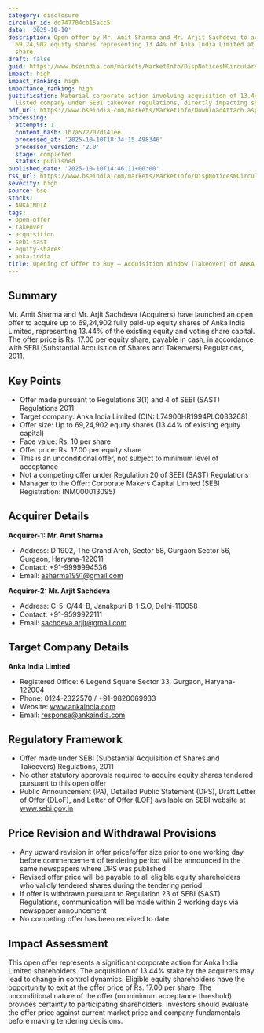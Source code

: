 ```yaml
---
category: disclosure
circular_id: dd747704cb15acc5
date: '2025-10-10'
description: Open offer by Mr. Amit Sharma and Mr. Arjit Sachdeva to acquire up to
  69,24,902 equity shares representing 13.44% of Anka India Limited at Rs. 17.00 per
  share.
draft: false
guid: https://www.bseindia.com/markets/MarketInfo/DispNoticesNCirculars.aspx?Noticeid={6732393A-B07B-45DC-9B8A-2D0CC46E6317}&noticeno=20251010-66&dt=10/10/2025&icount=66&totcount=72&flag=0
impact: high
impact_ranking: high
importance_ranking: high
justification: Material corporate action involving acquisition of 13.44% stake in
  listed company under SEBI takeover regulations, directly impacting shareholders
pdf_url: https://www.bseindia.com/markets/MarketInfo/DownloadAttach.aspx?id=20251010-66&attachedId=ee5c1f01-d08e-4c0d-8230-6ae3486a9df5
processing:
  attempts: 1
  content_hash: 1b7a572707d141ee
  processed_at: '2025-10-10T18:34:15.498346'
  processor_version: '2.0'
  stage: completed
  status: published
published_date: '2025-10-10T14:46:11+00:00'
rss_url: https://www.bseindia.com/markets/MarketInfo/DispNoticesNCirculars.aspx?Noticeid={6732393A-B07B-45DC-9B8A-2D0CC46E6317}&noticeno=20251010-66&dt=10/10/2025&icount=66&totcount=72&flag=0
severity: high
source: bse
stocks:
- ANKAINDIA
tags:
- open-offer
- takeover
- acquisition
- sebi-sast
- equity-shares
- anka-india
title: Opening of Offer to Buy – Acquisition Window (Takeover) of ANKA INDIA LIMITED
---
```


## Summary

Mr. Amit Sharma and Mr. Arjit Sachdeva (Acquirers) have launched an open offer to acquire up to 69,24,902 fully paid-up equity shares of Anka India Limited, representing 13.44% of the existing equity and voting share capital. The offer price is Rs. 17.00 per equity share, payable in cash, in accordance with SEBI (Substantial Acquisition of Shares and Takeovers) Regulations, 2011.

## Key Points

- Offer made pursuant to Regulations 3(1) and 4 of SEBI (SAST) Regulations 2011
- Target company: Anka India Limited (CIN: L74900HR1994PLC033268)
- Offer size: Up to 69,24,902 equity shares (13.44% of existing equity capital)
- Face value: Rs. 10 per share
- Offer price: Rs. 17.00 per equity share
- This is an unconditional offer, not subject to minimum level of acceptance
- Not a competing offer under Regulation 20 of SEBI (SAST) Regulations
- Manager to the Offer: Corporate Makers Capital Limited (SEBI Registration: INM000013095)

## Acquirer Details

**Acquirer-1: Mr. Amit Sharma**
- Address: D 1902, The Grand Arch, Sector 58, Gurgaon Sector 56, Gurgaon, Haryana-122011
- Contact: +91-9999994536
- Email: asharma1991@gmail.com

**Acquirer-2: Mr. Arjit Sachdeva**
- Address: C-5-C/44-B, Janakpuri B-1 S.O, Delhi-110058
- Contact: +91-9599922111
- Email: sachdeva.arjit@gmail.com

## Target Company Details

**Anka India Limited**
- Registered Office: 6 Legend Square Sector 33, Gurgaon, Haryana-122004
- Phone: 0124-2322570 / +91-9820069933
- Website: www.ankaindia.com
- Email: response@ankaindia.com

## Regulatory Framework

- Offer made under SEBI (Substantial Acquisition of Shares and Takeovers) Regulations, 2011
- No other statutory approvals required to acquire equity shares tendered pursuant to this open offer
- Public Announcement (PA), Detailed Public Statement (DPS), Draft Letter of Offer (DLoF), and Letter of Offer (LOF) available on SEBI website at www.sebi.gov.in

## Price Revision and Withdrawal Provisions

- Any upward revision in offer price/offer size prior to one working day before commencement of tendering period will be announced in the same newspapers where DPS was published
- Revised offer price will be payable to all eligible equity shareholders who validly tendered shares during the tendering period
- If offer is withdrawn pursuant to Regulation 23 of SEBI (SAST) Regulations, communication will be made within 2 working days via newspaper announcement
- No competing offer has been received to date

## Impact Assessment

This open offer represents a significant corporate action for Anka India Limited shareholders. The acquisition of 13.44% stake by the acquirers may lead to change in control dynamics. Eligible equity shareholders have the opportunity to exit at the offer price of Rs. 17.00 per share. The unconditional nature of the offer (no minimum acceptance threshold) provides certainty to participating shareholders. Investors should evaluate the offer price against current market price and company fundamentals before making tendering decisions.